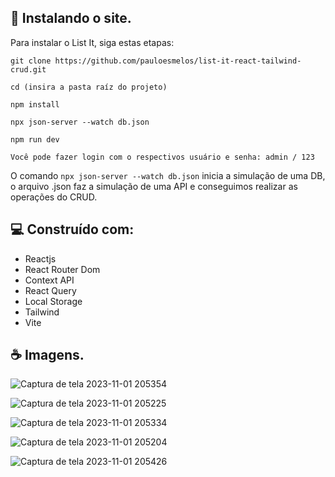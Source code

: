 
## 🚀 Instalando o site.

Para instalar o List It, siga estas etapas:


```
git clone https://github.com/pauloesmelos/list-it-react-tailwind-crud.git
```
```
cd (insira a pasta raíz do projeto)
```
```
npm install
```
```
npx json-server --watch db.json
```
```
npm run dev
```
```
Você pode fazer login com o respectivos usuário e senha: admin / 123
```

O comando ```npx json-server --watch db.json``` inicia a simulação de uma DB, o arquivo .json  faz a simulação de uma API e conseguimos realizar as operações do CRUD.

## 💻 Construído com:

- Reactjs
- React Router Dom
- Context API
- React Query
- Local Storage
- Tailwind
- Vite

## ☕ Imagens.


![Captura de tela 2023-11-01 205354](https://github.com/pauloesmelos/list-it-react-tailwind-crud/assets/74941958/bb011236-357c-4da1-8d41-6d4ce7343f3b)

![Captura de tela 2023-11-01 205225](https://github.com/pauloesmelos/list-it-react-tailwind-crud/assets/74941958/45aea2c7-044f-4ebe-a79d-be07317fb171)


![Captura de tela 2023-11-01 205334](https://github.com/pauloesmelos/list-it-react-tailwind-crud/assets/74941958/6bb5c8f2-dc75-49b5-b741-f3d60fcc5855)


![Captura de tela 2023-11-01 205204](https://github.com/pauloesmelos/list-it-react-tailwind-crud/assets/74941958/e6b164df-fbf6-4bff-908b-0bb30ad923bf)


![Captura de tela 2023-11-01 205426](https://github.com/pauloesmelos/list-it-react-tailwind-crud/assets/74941958/4c96dc35-191a-4f0b-afdd-f5828a49e263)
